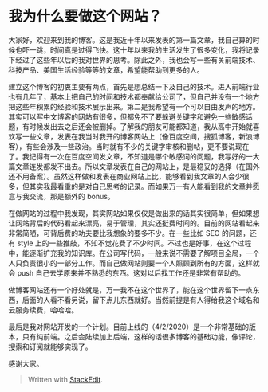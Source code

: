 ﻿# 我为什么要做这个网站？
大家好，欢迎来到我的博客。这是我近十年以来发表的第一篇文章，我自己算的时候也吓一跳，时间真是过得飞快。这十年以来我的生活发生了很多变化，我将记录下经过了这些年以后的我对世界的思考。除此之外，我也会写一些有关前端技术、科技产品、美国生活经验等等的文章，希望能帮助到更多的人。

建立这个博客的初衷主要有两点，首先是想总结一下及自己的技术。进入前端行业也有几年了，基本上把自己的时间和技术都奉献给公司了，但自己并没有一个地方把这些年积累的经验和技术展示出来。第二是我希望有一个可以自由发声的地方。其实可以写中文博客的网站有很多，但都免不了要躲避关键字和避免一些敏感话题，有时候发出去之后还会被删掉。了解我的朋友可能都知道，我从高中开始就喜欢写一些文章，发表在我当时我开的博客网站上（像百度空间，搜狐博客，新浪博客），有些会涉及一些政治。当时就有不少的关键字审核和删帖，更不要说现在了。我记得有一次在百度空间发文章，不知道是哪个敏感词的问题，我写好的一大篇文章连发都发不出去。所以文章发表在自己的网站上，是最稳妥的选择（在国外还不用备案）。虽然这样做和发表在商业网站上比，能够看到我文章的人会少很多，但其实我最看重的是对自己思考的记录。而如果万一有人能看到我的文章并愿意与我交流，那是额外的 bonus。

在做网站的过程中我发现，其实网站如果仅仅是做出来的话其实很简单，但如果想让网站背后的代码看起来漂亮，易于管理，其实还挺费时间的。目前的网站看起来非常简陋，可背后费的功夫要比我想象的要多不少。在一些比如 SEO 的问题，还有 style 上的一些推敲，不知不觉花费了不少时间。不过也是好事，在这个过程中，能逐渐扩充我的知识库。在公司写代码，一般来说不需要了解项目全局，一个人只负责很小的一部分工作。而自己做网站则要一个人照顾到所有的方面，这样就会 push 自己去学原来并不熟悉的东西。这对以后找工作还是非常有帮助的。

做博客网站还有一个好处就是，万一我不在这个世界了，能在这个世界留下一点东西，后面的人看不看另说，留下点儿东西就好。当然前提是有人得给我这个域名和云服务续费，哈哈哈。

最后是我对网站开发的一个计划。目前上线的（4/2/2020）是一个非常基础的版本，只有纯前端。之后会陆续加上后端，这样的话很多博客的基础功能，像评论，搜索和订阅就能够实现了。

感谢大家。

> Written with [StackEdit](https://stackedit.io/).
